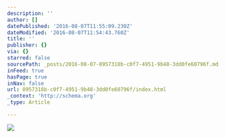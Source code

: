 ```yaml
---
description: ''
author: []
datePublished: '2016-08-07T11:55:09.230Z'
dateModified: '2016-08-07T11:54:43.760Z'
title: ''
publisher: {}
via: {}
starred: false
sourcePath: _posts/2016-08-07-8957318b-c0f7-4951-9b48-3dd0fe60796f.md
inFeed: true
hasPage: true
inNav: false
url: 8957318b-c0f7-4951-9b48-3dd0fe60796f/index.html
_context: 'http://schema.org'
_type: Article

---
```

![](https://the-grid-user-content.s3-us-west-2.amazonaws.com/2ceccfb8-75fd-45cf-8fd8-cb71a6628a90.jpg)